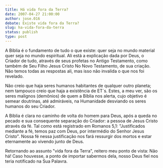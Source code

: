 ```yaml
---
title: Há vida fora da Terra?
date: 2007-04-27 21:00:00
author: jose.016
debate: Existe vida fora da Terra?
slug: ha-vida-fora-da-terra
status: publish 
type: post
---
```


A Bíblia é o fundamento de tudo o que existe: quer seja no mundo material quer seja no mundo espiritual. Ali está a explicação dada por Deus, o Criador de tudo, através de seus profetas no Antigo Testamento, como também de Seu Filho Jesus Cristo No Novo Testamento, de sua criação. Não temos todas as respostas ali, mas isso não invalida o que nos foi revelado.  

Não creio que haja seres humanos habitantes de qualquer outro planeta; nem tampouco creio que haja a existência de ET´s. Estes, a meu ver, são os seres malignos (demônios) de quem a Bíblia nos alerta, cujo objetivo é semear doutrinas, até admiráveis, na Humanidade desviando os seres humanos do seu Criador.  

A Bíblia é clara no caminho de volta do homem para Deus, após a queda no pecado e sua consequente separação do Criador: a pessoa de Jesus Cristo através da fé. Tal como está registrado em Romanos 5,1: "Justificados mediante a fé, temos paz com Deus, por intermédio do Senhor Jesus Cristo". Nossa fé nessa justificação nos fará ressurgir dos mortos e estar eternamente ao vivendo junto de Deus.  

Retornando ao assunto "vida fora da Terra", reitero meu ponto de vista: Não há! Caso houvesse, a ponto de importar sabermos dela, nosso Deus fiel nos teria notificado na Sua Palavra.
